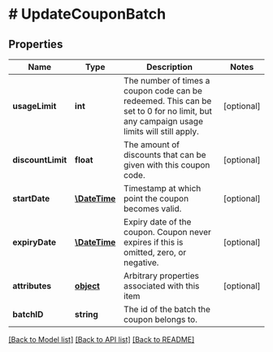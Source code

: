 # # UpdateCouponBatch

## Properties

Name | Type | Description | Notes
------------ | ------------- | ------------- | -------------
**usageLimit** | **int** | The number of times a coupon code can be redeemed. This can be set to 0 for no limit, but any campaign usage limits will still apply. | [optional] 
**discountLimit** | **float** | The amount of discounts that can be given with this coupon code. | [optional] 
**startDate** | [**\DateTime**](\DateTime.md) | Timestamp at which point the coupon becomes valid. | [optional] 
**expiryDate** | [**\DateTime**](\DateTime.md) | Expiry date of the coupon. Coupon never expires if this is omitted, zero, or negative. | [optional] 
**attributes** | [**object**](.md) | Arbitrary properties associated with this item | [optional] 
**batchID** | **string** | The id of the batch the coupon belongs to. | 

[[Back to Model list]](../../README.md#documentation-for-models) [[Back to API list]](../../README.md#documentation-for-api-endpoints) [[Back to README]](../../README.md)


